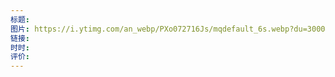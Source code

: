 ```yaml
---
标题: 
图片: https://i.ytimg.com/an_webp/PXo072716Js/mqdefault_6s.webp?du=3000&sqp=CMPn9a4G&rs=AOn4CLBdIm_UAhuOhn2aMQpGEqTRNVY-AA
链接: 
时时: 
评价:
---
```


